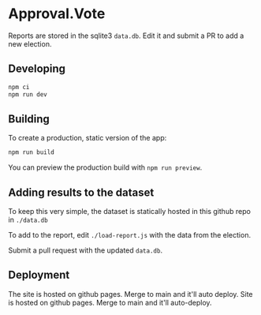 # Approval.Vote

Reports are stored in the sqlite3 `data.db`. Edit it and submit a PR to add a new election.

## Developing

```bash
npm ci
npm run dev
```

## Building

To create a production, static version of the app:

```bash
npm run build
```

You can preview the production build with `npm run preview`.

## Adding results to the dataset

To keep this very simple, the dataset is statically hosted in this github repo in `./data.db`

To add to the report, edit `./load-report.js` with the data from the election.

Submit a pull request with the updated `data.db`.

## Deployment
The site is hosted on github pages. Merge to main and it'll auto deploy.
Site is hosted on github pages. Merge to main and it'll auto-deploy.

